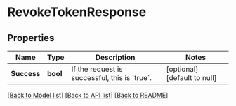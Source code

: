 # RevokeTokenResponse

## Properties
Name | Type | Description | Notes
------------ | ------------- | ------------- | -------------
**Success** | **bool** | If the request is successful, this is &#x60;true&#x60;. | [optional] [default to null]

[[Back to Model list]](../README.md#documentation-for-models) [[Back to API list]](../README.md#documentation-for-api-endpoints) [[Back to README]](../README.md)

